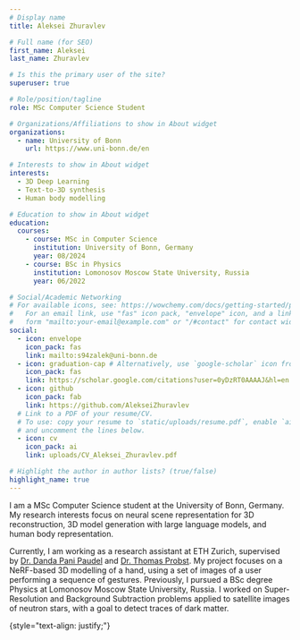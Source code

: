 ```yaml
---
# Display name
title: Aleksei Zhuravlev

# Full name (for SEO)
first_name: Aleksei
last_name: Zhuravlev

# Is this the primary user of the site?
superuser: true

# Role/position/tagline
role: MSc Computer Science Student

# Organizations/Affiliations to show in About widget
organizations:
  - name: University of Bonn
    url: https://www.uni-bonn.de/en

# Interests to show in About widget
interests:
  - 3D Deep Learning
  - Text-to-3D synthesis
  - Human body modelling

# Education to show in About widget
education:
  courses:
    - course: MSc in Computer Science
      institution: University of Bonn, Germany
      year: 08/2024
    - course: BSc in Physics
      institution: Lomonosov Moscow State University, Russia
      year: 06/2022

# Social/Academic Networking
# For available icons, see: https://wowchemy.com/docs/getting-started/page-builder/#icons
#   For an email link, use "fas" icon pack, "envelope" icon, and a link in the
#   form "mailto:your-email@example.com" or "/#contact" for contact widget.
social:
  - icon: envelope
    icon_pack: fas
    link: mailto:s94zalek@uni-bonn.de
  - icon: graduation-cap # Alternatively, use `google-scholar` icon from `ai` icon pack
    icon_pack: fas
    link: https://scholar.google.com/citations?user=0yDzRT0AAAAJ&hl=en
  - icon: github
    icon_pack: fab
    link: https://github.com/AlekseiZhuravlev
  # Link to a PDF of your resume/CV.
  # To use: copy your resume to `static/uploads/resume.pdf`, enable `ai` icons in `params.yaml`,
  # and uncomment the lines below.
  - icon: cv
    icon_pack: ai
    link: uploads/CV_Aleksei_Zhuravlev.pdf

# Highlight the author in author lists? (true/false)
highlight_name: true
---
```


I am a MSc Computer Science student at the University of Bonn, Germany. My research interests focus on neural scene representation for 3D reconstruction, 3D model generation with large language models, and human body representation.

Currently, I am working as a research assistant at ETH Zurich, supervised by [Dr. Danda Pani Paudel](https://people.ee.ethz.ch/~paudeld/) and [Dr. Thomas Probst](https://probstt.bitbucket.io/). My project focuses on a NeRF-based 3D modelling of a hand, using a set of images of a user performing a sequence of gestures. Previously, I pursued a BSc degree Physics at Lomonosov Moscow State University, Russia. I worked on Super-Resolution and Background Subtraction problems applied to satellite images of neutron stars, with a goal to detect traces of dark matter.

{style="text-align: justify;"}


